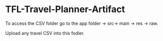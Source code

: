 # TFL-Travel-Planner-Artifact

To access the CSV folder go to the app folder -> src-> main -> res -> raw.

Upload any travel CSV into this fodler.
